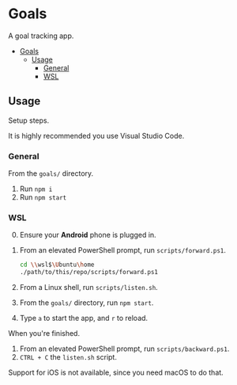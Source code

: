 # Goals

A goal tracking app.

- [Goals](#goals)
  - [Usage](#usage)
    - [General](#general)
    - [WSL](#wsl)

## Usage

Setup steps.

It is highly recommended you use Visual Studio Code.

### General

From the `goals/` directory.

1. Run `npm i`
2. Run `npm start`

### WSL

0. Ensure your **Android** phone is plugged in.
1. From an elevated PowerShell prompt, run `scripts/forward.ps1`.

    ```sh
    cd \\wsl$\Ubuntu\home
    ./path/to/this/repo/scripts/forward.ps1 
    ```

2. From a Linux shell, run `scripts/listen.sh`.
3. From the `goals/` directory, run `npm start`.
4. Type `a` to start the app, and `r` to reload.

When you're finished.

1. From an elevated PowerShell prompt, run `scripts/backward.ps1`.
2. `CTRL + C` the `listen.sh` script.

Support for iOS is not available, since you need macOS to do that.
